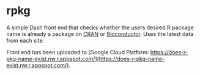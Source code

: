 # rpkg

A simple Dash front end that checks whether the users desired R package name is already a package on [CRAN](https://cran.r-project.org/web/packages/available_packages_by_name.html) or [Bioconductor](https://www.bioconductor.org/packages/release/BiocViews.html#___Software). Uses the latest data from each site.  

Front end has been uploaded to [Google Cloud Platform: https://does-r-pkg-name-exist.nw.r.appspot.com/](https://does-r-pkg-name-exist.nw.r.appspot.com/).